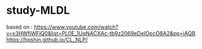 # study-MLDL

based on : 
https://www.youtube.com/watch?v=x3HWfjWFiQ0&list=PL0E_1UqNACXAc-tb9z2069eDeIOpcO8A2&pp=iAQB
https://hpshin.github.io/CL_NLP/
           
